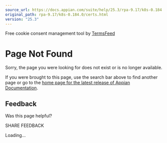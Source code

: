 ```yaml
---
source_url: https://docs.appian.com/suite/help/25.3/rpa-9.17/k8s-0.184.0/certs.html
original_path: rpa-9.17/k8s-0.184.0/certs.html
version: "25.3"
---
```


Free cookie consent management tool by [TermsFeed](https://www.termsfeed.com/)

# Page Not Found

Sorry, the page you were looking for does not exist or is no longer available.

If you were brought to this page, use the search bar above to find another page or go to the [home page for the latest release of Appian Documentation](https://docs.appian.com/suite/help/latest/).

## Feedback

Was this page helpful?

SHARE FEEDBACK

Loading...
